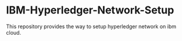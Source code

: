 # IBM-Hyperledger-Network-Setup
This repository provides the way to setup hyperledger network on ibm cloud.
